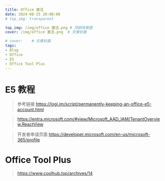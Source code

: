 ```yaml
---
title: Office 激活
date: 2024-08-25 20:00:00
# top_img: transparent

top_img: /img/office 激活.png # 顶部背景图
cover: /img/office 激活.png  # 文章封面

# cover:    # 文章封面
tags:
- Blog
- Office
- E5
- Office Tool Plus
---
```


# E5 教程

> 参考链接
> https://logi.im/script/permanently-keeping-an-office-e5-account.html

> https://entra.microsoft.com/#view/Microsoft_AAD_IAM/TenantOverview.ReactView

> 开发者申请页面
> https://developer.microsoft.com/en-us/microsoft-365/profile

# Office Tool Plus

> https://www.coolhub.top/archives/14

